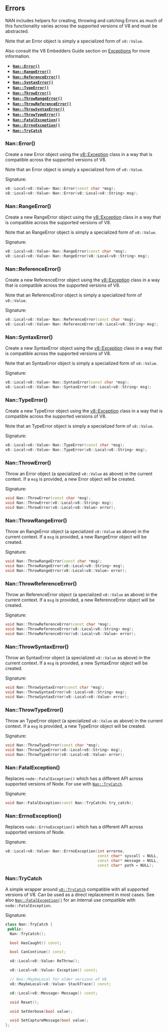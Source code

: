 ## Errors

NAN includes helpers for creating, throwing and catching Errors as much of this functionality varies
across the supported versions of V8 and must be abstracted.

Note that an Error object is simply a specialized form of `v8::Value`.

Also consult the V8 Embedders Guide section
on [Exceptions](https://developers.google.com/v8/embed#exceptions) for more information.

- <a href="#api_nan_error"><b><code>Nan::Error()</code></b></a>
- <a href="#api_nan_range_error"><b><code>Nan::RangeError()</code></b></a>
- <a href="#api_nan_reference_error"><b><code>Nan::ReferenceError()</code></b></a>
- <a href="#api_nan_syntax_error"><b><code>Nan::SyntaxError()</code></b></a>
- <a href="#api_nan_type_error"><b><code>Nan::TypeError()</code></b></a>
- <a href="#api_nan_throw_error"><b><code>Nan::ThrowError()</code></b></a>
- <a href="#api_nan_throw_range_error"><b><code>Nan::ThrowRangeError()</code></b></a>
- <a href="#api_nan_throw_reference_error"><b><code>Nan::ThrowReferenceError()</code></b></a>
- <a href="#api_nan_throw_syntax_error"><b><code>Nan::ThrowSyntaxError()</code></b></a>
- <a href="#api_nan_throw_type_error"><b><code>Nan::ThrowTypeError()</code></b></a>
- <a href="#api_nan_fatal_exception"><b><code>Nan::FatalException()</code></b></a>
- <a href="#api_nan_errno_exception"><b><code>Nan::ErrnoException()</code></b></a>
- <a href="#api_nan_try_catch"><b><code>Nan::TryCatch</code></b></a>

<a name="api_nan_error"></a>

### Nan::Error()

Create a new Error object using
the [v8::Exception](https://v8docs.nodesource.com/node-8.16/da/d6a/classv8_1_1_exception.html) class
in a way that is compatible across the supported versions of V8.

Note that an Error object is simply a specialized form of `v8::Value`.

Signature:

```c++
v8::Local<v8::Value> Nan::Error(const char *msg);
v8::Local<v8::Value> Nan::Error(v8::Local<v8::String> msg);
```

<a name="api_nan_range_error"></a>

### Nan::RangeError()

Create a new RangeError object using
the [v8::Exception](https://v8docs.nodesource.com/node-8.16/da/d6a/classv8_1_1_exception.html) class
in a way that is compatible across the supported versions of V8.

Note that an RangeError object is simply a specialized form of `v8::Value`.

Signature:

```c++
v8::Local<v8::Value> Nan::RangeError(const char *msg);
v8::Local<v8::Value> Nan::RangeError(v8::Local<v8::String> msg);
```

<a name="api_nan_reference_error"></a>

### Nan::ReferenceError()

Create a new ReferenceError object using
the [v8::Exception](https://v8docs.nodesource.com/node-8.16/da/d6a/classv8_1_1_exception.html) class
in a way that is compatible across the supported versions of V8.

Note that an ReferenceError object is simply a specialized form of `v8::Value`.

Signature:

```c++
v8::Local<v8::Value> Nan::ReferenceError(const char *msg);
v8::Local<v8::Value> Nan::ReferenceError(v8::Local<v8::String> msg);
```

<a name="api_nan_syntax_error"></a>

### Nan::SyntaxError()

Create a new SyntaxError object using
the [v8::Exception](https://v8docs.nodesource.com/node-8.16/da/d6a/classv8_1_1_exception.html) class
in a way that is compatible across the supported versions of V8.

Note that an SyntaxError object is simply a specialized form of `v8::Value`.

Signature:

```c++
v8::Local<v8::Value> Nan::SyntaxError(const char *msg);
v8::Local<v8::Value> Nan::SyntaxError(v8::Local<v8::String> msg);
```

<a name="api_nan_type_error"></a>

### Nan::TypeError()

Create a new TypeError object using
the [v8::Exception](https://v8docs.nodesource.com/node-8.16/da/d6a/classv8_1_1_exception.html) class
in a way that is compatible across the supported versions of V8.

Note that an TypeError object is simply a specialized form of `v8::Value`.

Signature:

```c++
v8::Local<v8::Value> Nan::TypeError(const char *msg);
v8::Local<v8::Value> Nan::TypeError(v8::Local<v8::String> msg);
```

<a name="api_nan_throw_error"></a>

### Nan::ThrowError()

Throw an Error object (a specialized `v8::Value` as above) in the current context. If a `msg` is
provided, a new Error object will be created.

Signature:

```c++
void Nan::ThrowError(const char *msg);
void Nan::ThrowError(v8::Local<v8::String> msg);
void Nan::ThrowError(v8::Local<v8::Value> error);
```

<a name="api_nan_throw_range_error"></a>

### Nan::ThrowRangeError()

Throw an RangeError object (a specialized `v8::Value` as above) in the current context. If a `msg`
is provided, a new RangeError object will be created.

Signature:

```c++
void Nan::ThrowRangeError(const char *msg);
void Nan::ThrowRangeError(v8::Local<v8::String> msg);
void Nan::ThrowRangeError(v8::Local<v8::Value> error);
```

<a name="api_nan_throw_reference_error"></a>

### Nan::ThrowReferenceError()

Throw an ReferenceError object (a specialized `v8::Value` as above) in the current context. If
a `msg` is provided, a new ReferenceError object will be created.

Signature:

```c++
void Nan::ThrowReferenceError(const char *msg);
void Nan::ThrowReferenceError(v8::Local<v8::String> msg);
void Nan::ThrowReferenceError(v8::Local<v8::Value> error);
```

<a name="api_nan_throw_syntax_error"></a>

### Nan::ThrowSyntaxError()

Throw an SyntaxError object (a specialized `v8::Value` as above) in the current context. If a `msg`
is provided, a new SyntaxError object will be created.

Signature:

```c++
void Nan::ThrowSyntaxError(const char *msg);
void Nan::ThrowSyntaxError(v8::Local<v8::String> msg);
void Nan::ThrowSyntaxError(v8::Local<v8::Value> error);
```

<a name="api_nan_throw_type_error"></a>

### Nan::ThrowTypeError()

Throw an TypeError object (a specialized `v8::Value` as above) in the current context. If a `msg` is
provided, a new TypeError object will be created.

Signature:

```c++
void Nan::ThrowTypeError(const char *msg);
void Nan::ThrowTypeError(v8::Local<v8::String> msg);
void Nan::ThrowTypeError(v8::Local<v8::Value> error);
```

<a name="api_nan_fatal_exception"></a>

### Nan::FatalException()

Replaces `node::FatalException()` which has a different API across supported versions of Node. For
use with [`Nan::TryCatch`](#api_nan_try_catch).

Signature:

```c++
void Nan::FatalException(const Nan::TryCatch& try_catch);
```

<a name="api_nan_errno_exception"></a>

### Nan::ErrnoException()

Replaces `node::ErrnoException()` which has a different API across supported versions of Node.

Signature:

```c++
v8::Local<v8::Value> Nan::ErrnoException(int errorno,
                                         const char* syscall = NULL,
                                         const char* message = NULL,
                                         const char* path = NULL);
```

<a name="api_nan_try_catch"></a>

### Nan::TryCatch

A simple wrapper
around [`v8::TryCatch`](https://v8docs.nodesource.com/node-8.16/d4/dc6/classv8_1_1_try_catch.html)
compatible with all supported versions of V8. Can be used as a direct replacement in most cases. See
also [`Nan::FatalException()`](#api_nan_fatal_exception) for an internal use compatible
with `node::FatalException`.

Signature:

```c++
class Nan::TryCatch {
 public:
  Nan::TryCatch();

  bool HasCaught() const;

  bool CanContinue() const;

  v8::Local<v8::Value> ReThrow();

  v8::Local<v8::Value> Exception() const;

  // Nan::MaybeLocal for older versions of V8
  v8::MaybeLocal<v8::Value> StackTrace() const;

  v8::Local<v8::Message> Message() const;

  void Reset();

  void SetVerbose(bool value);

  void SetCaptureMessage(bool value);
};
```

